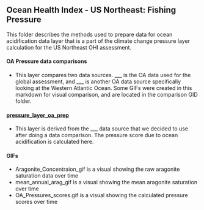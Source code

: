 ## Ocean Health Index - US Northeast: Fishing Pressure

This folder describes the methods used to prepare data for ocean acidification data layer that is a part of the climate change pressure layer calculation for the US Northeast OHI assessment. 

#### OA Pressure data comparisons
- This layer compares two data sources. ___ is the OA data used for the global assessment, and ___ is another OA data source specifically looking at the Western Atlantic Ocean. Some GIFs were created in this markdown for visual comparison, and are located in the comparison GID folder.

#### [pressure_layer_oa_prep](https://ohi-northeast.github.io/ne-prep/prep/pressures/oa/pressure_layer_oa_prep.html)
- This layer is derived from the ___ data source that we decided to use after doing a data comparison. The pressure score due to ocean acidification is calculated here.

#### GIFs
- Aragonite_Concentraion_gif is a visual showing the raw aragonite saturation data over time
- mean_annual_arag_gif is a visual showing the mean aragonite saturation over time
- OA_Pressures_scores.gif is a visual showing the calculated pressure scores over time

